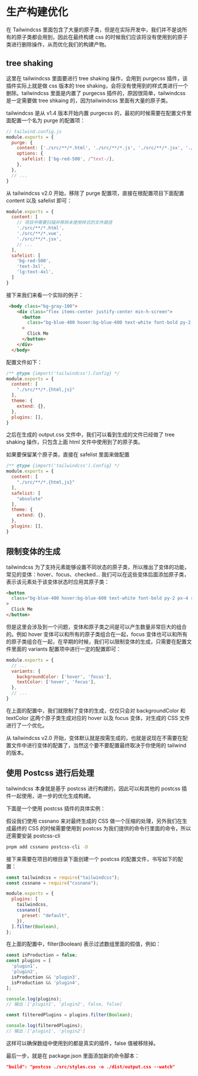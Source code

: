 # 生产构建优化

在 Tailwindcss 里面包含了大量的原子类，但是在实际开发中，我们并不是说所有的原子类都会用到，因此在最终构建 css 的时候我们应该将没有使用到的原子类进行删除操作，从而优化我们的构建产物。

## tree shaking

这里在 tailwindcss 里面要进行 tree shaking 操作，会用到 purgecss 插件，该插件实际上就是做 css 版本的 tree shaking，会将没有使用到的样式类进行一个删除。tailwindcss 里面是内置了 purgecss 插件的，原因很简单，tailwindcss 是一定需要做 tree shkaing 的，因为tailwindcss 里面有大量的原子类。

tailwindcss 是从 v1.4 版本开始内置 purgecss 的，最初的时候需要在配置文件里面配置一个名为 purge 的配置项：

```js
// tailwind.config.js
module.exports = {
  purge: {
    content: ['./src/**/*.html', './src/**/*.js', './src/**/*.jsx', './src/**/*.ts', './src/**/*.tsx', './src/**/*.vue'],
    options: {
      safelist: ['bg-red-500', /^text-/],
    },
  },
  // ...
}
```

从 tailwindcss v2.0 开始，移除了 purge 配置项，直接在根配置项目下面配置 content 以及 safelist 即可：

```js
module.exports = {
  content: [
    // 项目中需要扫描并移除未使用样式的文件路径
    './src/**/*.html',
    './src/**/*.vue',
    './src/**/*.jsx',
    // ...
  ],
  safelist: [
    'bg-red-500',
    'text-3xl',
    'lg:text-4xl',
  ]
}
```

接下来我们来看一个实际的例子：

```html
 <body class="bg-gray-100">
    <div class="flex items-center justify-center min-h-screen">
      <button
        class="bg-blue-400 hover:bg-blue-600 text-white font-bold py-2 px-4 rounded"
      >
        Click Me
      </button>
    </div>
  </body>
```

配置文件如下：

```js
/** @type {import('tailwindcss').Config} */
module.exports = {
  content: [
    "./src/**/*.{html,js}"
  ],
  theme: {
    extend: {},
  },
  plugins: [],
}
```

之后在生成的 output.css 文件中，我们可以看到生成的文件已经做了 tree shaking 操作，只包含上面 html 文件中使用到了的原子类。

如果要保留某个原子类，直接在 safelist 里面来做配置

```js
/** @type {import('tailwindcss').Config} */
module.exports = {
  content: [
    "./src/**/*.{html,js}"
  ],
  safelist: [
    "absolute"
  ],
  theme: {
    extend: {},
  },
  plugins: [],
}
```



## 限制变体的生成

tailwindcss 为了支持元素能够设置不同状态的原子类，所以推出了变体的功能，常见的变体：hover、focus、checked... 我们可以在这些变体后面添加原子类，表示该元素处于该变体状态时应用其原子类：

```html
<button
  class="bg-blue-400 hover:bg-blue-600 text-white font-bold py-2 px-4 rounded"
>
  Click Me
</button>
```

但是这里会涉及到一个问题，变体和原子类之间是可以产生数量非常巨大的组合的。例如 hover 变体可以和所有的原子类组合在一起，focus 变体也可以和所有的原子类组合在一起，在早期的时候，我们可以限制变体的生成，只需要在配置文件里面的 variants 配置项中进行一定的配置即可：

```js
module.exports = {
  // ...
  variants: {
    backgroundColor: ['hover', 'focus'],
    textColor: ['hover', 'focus'],
  },
  // ...
}
```

在上面的配置中，我们就限制了变体的生成，仅仅只会对 backgroundColor 和 textColor 这两个原子类生成对应的 hover 以及 focus 变体，对生成的 CSS 文件进行了一个优化。

从 tailwindcss v2.0 开始，变体默认就是按需生成的，也就是说现在不需要在配置文件中进行变体的配置了，当然这个要不要配置最终取决于你使用的 tailwind 的版本。



## 使用 Postcss 进行后处理

tailwindcss 本身就是基于 postcss 进行构建的，因此可以和其他的 postcss 插件一起使用，进一步的优化生成构建。

下面是一个使用 postcss 插件的具体实例：

假设我们使用 cssnano 来对最终生成的 CSS 做一个压缩的处理，另外我们在生成最终的 CSS 的时候需要使用到 postcss 为我们提供的命令行里面的命令，所以还需要安装 postcss-cli

```bash
pnpm add cssnano postcss-cli -D
```

接下来需要在项目的根目录下面创建一个 postcss 的配置文件，书写如下的配置：

```js
const tailwindcss = require("tailwindcss");
const cssnano = require("cssnano");

module.exports = {
  plugins: [
    tailwindcss,
    cssnano({
      preset: "default",
    }),
  ].filter(Boolean),
};
```

在上面的配置中，filter(Boolean) 表示过滤数组里面的假值，例如：

```js
const isProduction = false;
const plugins = [
  'plugin1',
  'plugin2',
  isProduction && 'plugin3',
  isProduction && 'plugin4',
];

console.log(plugins);
// 输出：['plugin1', 'plugin2', false, false]

const filteredPlugins = plugins.filter(Boolean);

console.log(filteredPlugins);
// 输出：['plugin1', 'plugin2']
```

这样可以确保数组中使用到的都是真实的插件，false 值被移除掉。



最后一步，就是在 package.json 里面添加新的命令脚本：

```json
"build": "postcss ./src/styles.css -o ./dist/output.css --watch"
```






